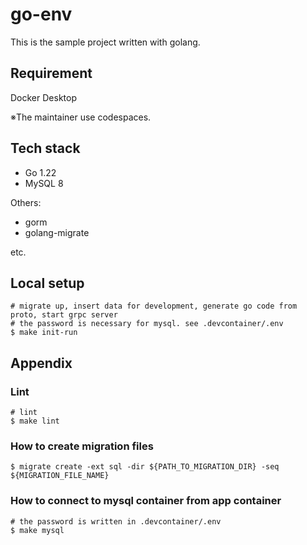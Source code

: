 # go-env

This is the sample project written with golang.

## Requirement
Docker Desktop

※The maintainer use codespaces.

## Tech stack
- Go 1.22
- MySQL 8


Others:
- gorm
- golang-migrate

etc.

## Local setup

```
# migrate up, insert data for development, generate go code from proto, start grpc server
# the password is necessary for mysql. see .devcontainer/.env
$ make init-run
```

## Appendix
### Lint
```
# lint
$ make lint
```

### How to create migration files
```
$ migrate create -ext sql -dir ${PATH_TO_MIGRATION_DIR} -seq ${MIGRATION_FILE_NAME}
```

### How to connect to mysql container from app container
```
# the password is written in .devcontainer/.env
$ make mysql
```